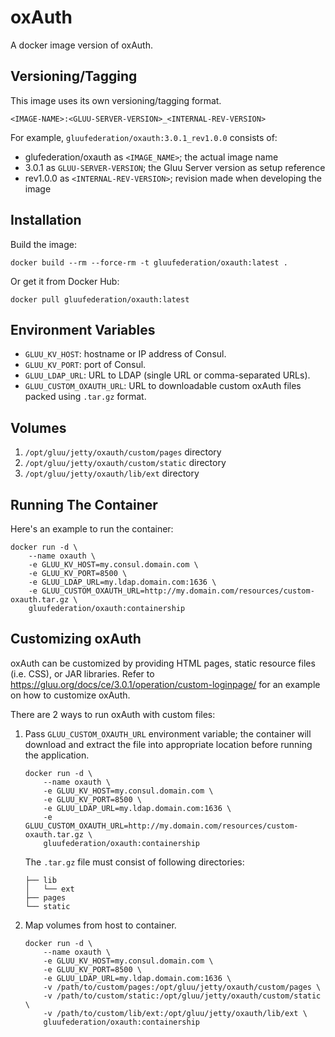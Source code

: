 # oxAuth

A docker image version of oxAuth.

## Versioning/Tagging

This image uses its own versioning/tagging format.

    <IMAGE-NAME>:<GLUU-SERVER-VERSION>_<INTERNAL-REV-VERSION>

For example, `gluufederation/oxauth:3.0.1_rev1.0.0` consists of:

- glufederation/oxauth as `<IMAGE_NAME>`; the actual image name
- 3.0.1 as `GLUU-SERVER-VERSION`; the Gluu Server version as setup reference
- rev1.0.0 as `<INTERNAL-REV-VERSION>`; revision made when developing the image

## Installation

Build the image:

```
docker build --rm --force-rm -t gluufederation/oxauth:latest .
```

Or get it from Docker Hub:

```
docker pull gluufederation/oxauth:latest
```

## Environment Variables

- `GLUU_KV_HOST`: hostname or IP address of Consul.
- `GLUU_KV_PORT`: port of Consul.
- `GLUU_LDAP_URL`: URL to LDAP (single URL or comma-separated URLs).
- `GLUU_CUSTOM_OXAUTH_URL`: URL to downloadable custom oxAuth files packed using `.tar.gz` format.

## Volumes

1. `/opt/gluu/jetty/oxauth/custom/pages` directory
2. `/opt/gluu/jetty/oxauth/custom/static` directory
3. `/opt/gluu/jetty/oxauth/lib/ext` directory

## Running The Container

Here's an example to run the container:

```
docker run -d \
    --name oxauth \
    -e GLUU_KV_HOST=my.consul.domain.com \
    -e GLUU_KV_PORT=8500 \
    -e GLUU_LDAP_URL=my.ldap.domain.com:1636 \
    -e GLUU_CUSTOM_OXAUTH_URL=http://my.domain.com/resources/custom-oxauth.tar.gz \
    gluufederation/oxauth:containership
```

## Customizing oxAuth

oxAuth can be customized by providing HTML pages, static resource files (i.e. CSS), or JAR libraries.
Refer to https://gluu.org/docs/ce/3.0.1/operation/custom-loginpage/ for an example on how to customize oxAuth.

There are 2 ways to run oxAuth with custom files:

1.  Pass `GLUU_CUSTOM_OXAUTH_URL` environment variable; the container will download and extract the file into
    appropriate location before running the application.

    ```
    docker run -d \
        --name oxauth \
        -e GLUU_KV_HOST=my.consul.domain.com \
        -e GLUU_KV_PORT=8500 \
        -e GLUU_LDAP_URL=my.ldap.domain.com:1636 \
        -e GLUU_CUSTOM_OXAUTH_URL=http://my.domain.com/resources/custom-oxauth.tar.gz \
        gluufederation/oxauth:containership
    ```

    The `.tar.gz` file must consist of following directories:

    ```
    ├── lib
    │   └── ext
    ├── pages
    └── static
    ```

2.  Map volumes from host to container.

    ```
    docker run -d \
        --name oxauth \
        -e GLUU_KV_HOST=my.consul.domain.com \
        -e GLUU_KV_PORT=8500 \
        -e GLUU_LDAP_URL=my.ldap.domain.com:1636 \
        -v /path/to/custom/pages:/opt/gluu/jetty/oxauth/custom/pages \
        -v /path/to/custom/static:/opt/gluu/jetty/oxauth/custom/static \
        -v /path/to/custom/lib/ext:/opt/gluu/jetty/oxauth/lib/ext \
        gluufederation/oxauth:containership
    ```
